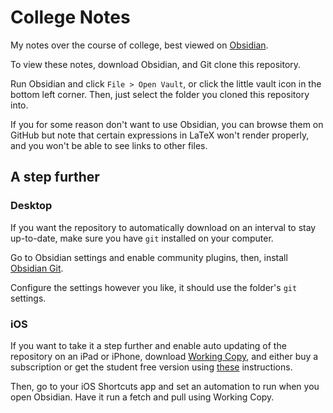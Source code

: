 # College Notes

My notes over the course of college, best viewed on [Obsidian](https://www.obsidian.md).

To view these notes, download Obsidian, and Git clone this repository. 

Run Obsidian and click `File > Open Vault`, or click the little vault icon in the bottom left corner. Then, just select the folder you cloned this repository into. 

If you for some reason don't want to use Obsidian, you can browse them on GitHub but note that certain expressions in LaTeX won't render properly, and you won't be able to see links to other files.

## A step further
### Desktop

If you want the repository to automatically download on an interval to stay up-to-date, make sure you have `git` installed on your computer.

Go to Obsidian settings and enable community plugins, then, install [Obsidian Git](https://obsidian.md/plugins?id=obsidian-git).

Configure the settings however you like, it should use the folder's `git` settings.

### iOS

If you want to take it a step further and enable auto updating of the repository on an iPad or iPhone, download [Working Copy](https://workingcopy.app/), and either buy a subscription or get the student free version using [these](https://workingcopy.app/education/) instructions.

Then, go to your iOS Shortcuts app and set an automation to run when you open Obsidian. Have it run a fetch and pull using Working Copy.